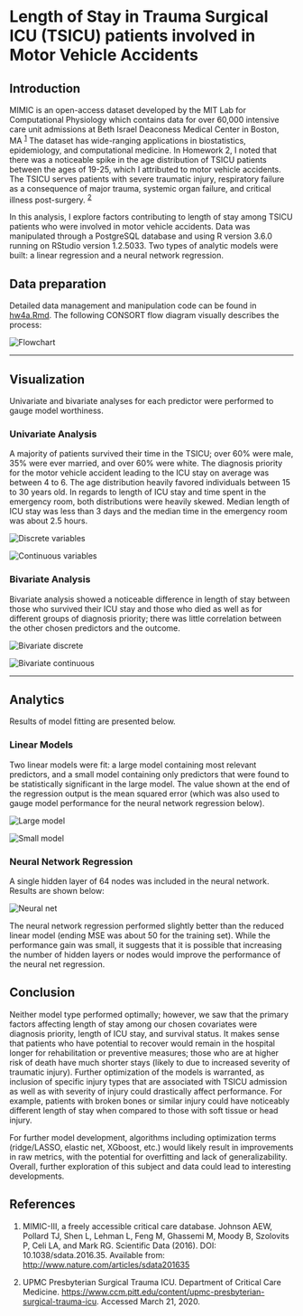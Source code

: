# Length of Stay in Trauma Surgical ICU (TSICU) patients involved in Motor Vehicle Accidents

## Introduction

MIMIC is an open-access dataset developed by the MIT Lab for Computational Physiology which contains data for over 60,000 intensive care unit admissions at Beth Israel Deaconess Medical Center in Boston, MA <sup>[1](http://www.nature.com/articles/sdata201635)</sup> The dataset has wide-ranging applications in biostatistics, epidemiology, and computational medicine. In Homework 2, I noted that there was a noticeable spike in the age distribution of TSICU patients between the ages of 19-25, which I attributed to motor vehicle accidents. The TSICU serves patients with severe traumatic injury, respiratory failure as a consequence of major trauma, systemic organ failure, and critical illness post-surgery. <sup>[2](https://www.ccm.pitt.edu/content/upmc-presbyterian-surgical-trauma-icu)</sup>  

In this analysis, I explore factors contributing to length of stay among TSICU patients who were involved in motor vehicle accidents. Data was manipulated through a PostgreSQL database and using R version 3.6.0 running on RStudio version 1.2.5033. Two types of analytic models were built: a linear regression and a neural network regression.

## Data preparation

Detailed data management and manipulation code can be found in [hw4a.Rmd](https://github.com/gd32/biostat-203b-2020-winter/blob/master/hw4/hw4a.Rmd). The following CONSORT flow diagram visually describes the process:

![Flowchart](https://github.com/gd32/biostat-203b-2020-winter/blob/develop/hw4/images/flowchart.png)

---

## Visualization

Univariate and bivariate analyses for each predictor were performed to gauge model worthiness. 

### Univariate Analysis

A majority of patients survived their time in the TSICU; over 60% were male, 35% were ever married, and over 60% were white. The diagnosis priority for the motor vehicle accident leading to the ICU stay on average was between 4 to 6. The age distribution heavily favored individuals between 15 to 30 years old. In regards to length of ICU stay and time spent in the emergency room, both distributions were heavily skewed. Median length of ICU stay was less than 3 days and the median time in the emergency room was about 2.5 hours.

![Discrete variables](https://github.com/gd32/biostat-203b-2020-winter/blob/master/hw4/images/dvars.png)

![Continuous variables](https://github.com/gd32/biostat-203b-2020-winter/blob/master/hw4/images/cvars.png)

### Bivariate Analysis

Bivariate analysis showed a noticeable difference in length of stay between those who survived their ICU stay and those who died as well as for different groups of diagnosis priority; there was little correlation between the other chosen predictors and the outcome.

![Bivariate discrete](https://github.com/gd32/biostat-203b-2020-winter/blob/master/hw4/images/bv_disc.png)

![Bivariate continuous](https://github.com/gd32/biostat-203b-2020-winter/blob/master/hw4/images/bv_conts.png)

---

## Analytics

Results of model fitting are presented below.

### Linear Models

Two linear models were fit: a large model containing most relevant predictors, and a small model containing only predictors that were found to be statistically significant in the large model. The value shown at the end of the regression output is the mean squared error (which was also used to gauge model performance for the neural network regression below).

![Large model](https://github.com/gd32/biostat-203b-2020-winter/blob/master/hw4/images/lm_longer.png)

![Small model](https://github.com/gd32/biostat-203b-2020-winter/blob/master/hw4/images/lm_shorter.png)

### Neural Network Regression

A single hidden layer of 64 nodes was included in the neural network. Results are shown below:

![Neural net](https://github.com/gd32/biostat-203b-2020-winter/blob/master/hw4/images/nnr.png)

The neural network regression performed slightly better than the reduced linear model (ending MSE was about 50 for the training set). While the performance gain was small, it suggests that it is possible that increasing the number of hidden layers or nodes would improve the performance of the neural net regression. 

## Conclusion

Neither model type performed optimally; however, we saw that the primary factors affecting length of stay among our chosen covariates were diagnosis priority, length of ICU stay, and survival status. It makes sense that patients who have potential to recover would remain in the hospital longer for rehabilitation or preventive measures; those who are at higher risk of death have much shorter stays (likely to due to increased severity of traumatic injury). Further optimization of the models is warranted, as inclusion of specific injury types that are associated with TSICU admission as well as with severity of injury could drastically affect performance. For example, patients with broken bones or similar injury could have noticeably different length of stay when compared to those with soft tissue or head injury.

For further model development, algorithms including optimization terms (ridge/LASSO, elastic net, XGboost, etc.) would likely result in improvements in raw metrics, with the potential for overfitting and lack of generalizability. Overall, further exploration of this subject and data could lead to interesting developments.

## References

1. MIMIC-III, a freely accessible critical care database. Johnson AEW, Pollard TJ, Shen L, Lehman L, Feng M, Ghassemi M, Moody B, Szolovits P, Celi LA, and Mark RG. Scientific Data (2016). DOI: 10.1038/sdata.2016.35. Available from: http://www.nature.com/articles/sdata201635

2. UPMC Presbyterian Surgical Trauma ICU. Department of Critical Care Medicine. https://www.ccm.pitt.edu/content/upmc-presbyterian-surgical-trauma-icu. Accessed March 21, 2020. 

